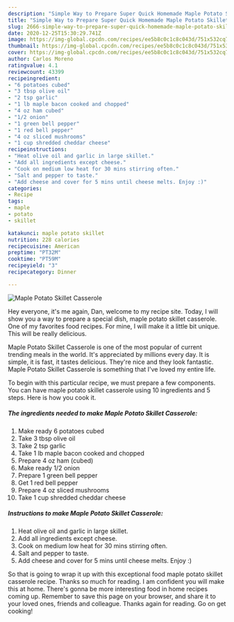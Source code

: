 ```yaml
---
description: "Simple Way to Prepare Super Quick Homemade Maple Potato Skillet Casserole"
title: "Simple Way to Prepare Super Quick Homemade Maple Potato Skillet Casserole"
slug: 2666-simple-way-to-prepare-super-quick-homemade-maple-potato-skillet-casserole
date: 2020-12-25T15:30:29.741Z
image: https://img-global.cpcdn.com/recipes/ee5b8c0c1c8c043d/751x532cq70/maple-potato-skillet-casserole-recipe-main-photo.jpg
thumbnail: https://img-global.cpcdn.com/recipes/ee5b8c0c1c8c043d/751x532cq70/maple-potato-skillet-casserole-recipe-main-photo.jpg
cover: https://img-global.cpcdn.com/recipes/ee5b8c0c1c8c043d/751x532cq70/maple-potato-skillet-casserole-recipe-main-photo.jpg
author: Carlos Moreno
ratingvalue: 4.1
reviewcount: 43399
recipeingredient:
- "6 potatoes cubed"
- "3 tbsp olive oil"
- "2 tsp garlic"
- "1 lb maple bacon cooked and chopped"
- "4 oz ham cubed"
- "1/2 onion"
- "1 green bell pepper"
- "1 red bell pepper"
- "4 oz sliced mushrooms"
- "1 cup shredded cheddar cheese"
recipeinstructions:
- "Heat olive oil and garlic in large skillet."
- "Add all ingredients except cheese."
- "Cook on medium low heat for 30 mins stirring often."
- "Salt and pepper to taste."
- "Add cheese and cover for 5 mins until cheese melts. Enjoy :)"
categories:
- Recipe
tags:
- maple
- potato
- skillet

katakunci: maple potato skillet 
nutrition: 228 calories
recipecuisine: American
preptime: "PT32M"
cooktime: "PT59M"
recipeyield: "3"
recipecategory: Dinner

---
```



![Maple Potato Skillet Casserole](https://img-global.cpcdn.com/recipes/ee5b8c0c1c8c043d/751x532cq70/maple-potato-skillet-casserole-recipe-main-photo.jpg)

Hey everyone, it's me again, Dan, welcome to my recipe site. Today, I will show you a way to prepare a special dish, maple potato skillet casserole. One of my favorites food recipes. For mine, I will make it a little bit unique. This will be really delicious.



Maple Potato Skillet Casserole is one of the most popular of current trending meals in the world. It's appreciated by millions every day. It is simple, it is fast, it tastes delicious. They're nice and they look fantastic. Maple Potato Skillet Casserole is something that I've loved my entire life.


To begin with this particular recipe, we must prepare a few components. You can have maple potato skillet casserole using 10 ingredients and 5 steps. Here is how you cook it.

<!--inarticleads1-->

##### The ingredients needed to make Maple Potato Skillet Casserole:

1. Make ready 6 potatoes cubed
1. Take 3 tbsp olive oil
1. Take 2 tsp garlic
1. Take 1 lb maple bacon cooked and chopped
1. Prepare 4 oz ham (cubed)
1. Make ready 1/2 onion
1. Prepare 1 green bell pepper
1. Get 1 red bell pepper
1. Prepare 4 oz sliced mushrooms
1. Take 1 cup shredded cheddar cheese




<!--inarticleads2-->

##### Instructions to make Maple Potato Skillet Casserole:

1. Heat olive oil and garlic in large skillet.
1. Add all ingredients except cheese.
1. Cook on medium low heat for 30 mins stirring often.
1. Salt and pepper to taste.
1. Add cheese and cover for 5 mins until cheese melts. Enjoy :)




So that is going to wrap it up with this exceptional food maple potato skillet casserole recipe. Thanks so much for reading. I am confident you will make this at home. There's gonna be more interesting food in home recipes coming up. Remember to save this page on your browser, and share it to your loved ones, friends and colleague. Thanks again for reading. Go on get cooking!
